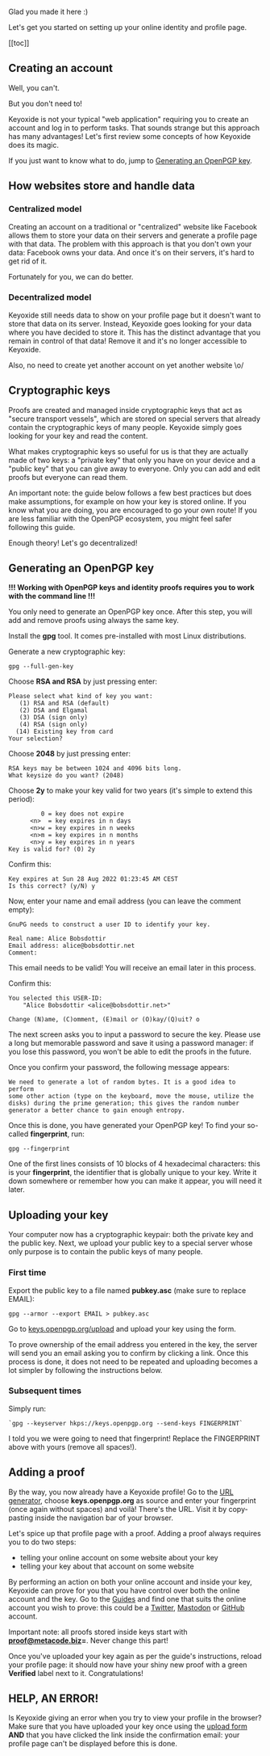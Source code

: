 Glad you made it here :)

Let's get you started on setting up your online identity and profile page.

[[toc]]

## Creating an account

Well, you can't.

But you don't need to!

Keyoxide is not your typical "web application" requiring you to create an account and log in to perform tasks. That sounds strange but this approach has many advantages! Let's first review some concepts of how Keyoxide does its magic.

If you just want to know what to do, jump to [Generating an OpenPGP key](#generating-an-openpgp-key).

## How websites store and handle data

### Centralized model

Creating an account on a traditional or "centralized" website like Facebook allows them to store your data on their servers and generate a profile page with that data. The problem with this approach is that you don't own your data: Facebook owns your data. And once it's on their servers, it's hard to get rid of it.

Fortunately for you, we can do better.

### Decentralized model

Keyoxide still needs data to show on your profile page but it doesn't want to store that data on its server. Instead, Keyoxide goes looking for your data where you have decided to store it. This has the distinct advantage that you remain in control of that data! Remove it and it's no longer accessible to Keyoxide.

Also, no need to create yet another account on yet another website \o/

## Cryptographic keys

Proofs are created and managed inside cryptographic keys that act as "secure transport vessels", which are stored on special servers that already contain the cryptographic keys of many people. Keyoxide simply goes looking for your key and read the content.

What makes cryptographic keys so useful for us is that they are actually made of two keys: a "private key" that only you have on your device and a "public key" that you can give away to everyone. Only you can add and edit proofs but everyone can read them.

An important note: the guide below follows a few best practices but does make assumptions, for example on how your key is stored online. If you know what you are doing, you are encouraged to go your own route! If you are less familiar with the OpenPGP ecosystem, you might feel safer following this guide.

Enough theory! Let's go decentralized!

## Generating an OpenPGP key

**!!! Working with OpenPGP keys and identity proofs requires you to work with the command line !!!**

You only need to generate an OpenPGP key once. After this step, you will add and remove proofs using always the same key.

Install the **gpg** tool. It comes pre-installed with most Linux distributions.

Generate a new cryptographic key:
```
gpg --full-gen-key
```

Choose **RSA and RSA** by just pressing enter:
```
Please select what kind of key you want:
   (1) RSA and RSA (default)
   (2) DSA and Elgamal
   (3) DSA (sign only)
   (4) RSA (sign only)
  (14) Existing key from card
Your selection?
```

Choose **2048** by just pressing enter:
```
RSA keys may be between 1024 and 4096 bits long.
What keysize do you want? (2048)
```

Choose **2y** to make your key valid for two years (it's simple to extend this period):
```Please specify how long the key should be valid.
         0 = key does not expire
      <n>  = key expires in n days
      <n>w = key expires in n weeks
      <n>m = key expires in n months
      <n>y = key expires in n years
Key is valid for? (0) 2y
```

Confirm this:
```
Key expires at Sun 28 Aug 2022 01:23:45 AM CEST
Is this correct? (y/N) y
```

Now, enter your name and email address (you can leave the comment empty):
```
GnuPG needs to construct a user ID to identify your key.

Real name: Alice Bobsdottir
Email address: alice@bobsdottir.net
Comment:
```

This email needs to be valid! You will receive an email later in this process.

Confirm this:
```
You selected this USER-ID:
    "Alice Bobsdottir <alice@bobsdottir.net>"

Change (N)ame, (C)omment, (E)mail or (O)kay/(Q)uit? o
```

The next screen asks you to input a password to secure the key. Please use a long but memorable password and save it using a password manager: if you lose this password, you won't be able to edit the proofs in the future.

Once you confirm your password, the following message appears:
```
We need to generate a lot of random bytes. It is a good idea to perform
some other action (type on the keyboard, move the mouse, utilize the
disks) during the prime generation; this gives the random number
generator a better chance to gain enough entropy.
```

Once this is done, you have generated your OpenPGP key! To find your so-called **fingerprint**, run:
```
gpg --fingerprint
```

One of the first lines consists of 10 blocks of 4 hexadecimal characters: this is your **fingerprint**, the identifier that is globally unique to your key. Write it down somewhere or remember how you can make it appear, you will need it later.

## Uploading your key

Your computer now has a cryptographic keypair: both the private key and the public key. Next, we upload your public key to a special server whose only purpose is to contain the public keys of many people.

### First time

Export the public key to a file named **pubkey.asc** (make sure to replace EMAIL):
```
gpg --armor --export EMAIL > pubkey.asc
```

Go to [keys.openpgp.org/upload](https://keys.openpgp.org/upload) and upload your key using the form.

To prove ownership of the email address you entered in the key, the server will send you an email asking you to confirm by clicking a link. Once this process is done, it does not need to be repeated and uploading becomes a lot simpler by following the instructions below.

### Subsequent times

Simply run:
```
`gpg --keyserver hkps://keys.openpgp.org --send-keys FINGERPRINT`
```

I told you we were going to need that fingerprint! Replace the FINGERPRINT above with yours (remove all spaces!).

## Adding a proof

By the way, you now already have a Keyoxide profile! Go to the [URL generator](/util/profile-url), choose **keys.openpgp.org** as source and enter your fingerprint (once again without spaces) and voilà! There's the URL. Visit it by copy-pasting inside the navigation bar of your browser.

Let's spice up that profile page with a proof. Adding a proof always requires you to do two steps:

- telling your online account on some website about your key
- telling your key about that account on some website

By performing an action on both your online account and inside your key, Keyoxide can prove for you that you have control over both the online account and the key. Go to the [Guides](/guides) and find one that suits the online account you wish to prove: this could be a [Twitter](/guides/twitter), [Mastodon](/guides/mastodon) or [GitHub](/guides/github) account.

Important note: all proofs stored inside keys start with **proof@metacode.biz=**. Never change this part!

Once you've uploaded your key again as per the guide's instructions, reload your profile page: it should now have your shiny new proof with a green **Verified** label next to it. Congratulations!

## HELP, AN ERROR!

Is Keyoxide giving an error when you try to view your profile in the browser? Make sure that you have uploaded your key once using the [upload form](https://keys.openpgp.org/upload) **AND** that you have clicked the link inside the confirmation email: your profile page can't be displayed before this is done.
